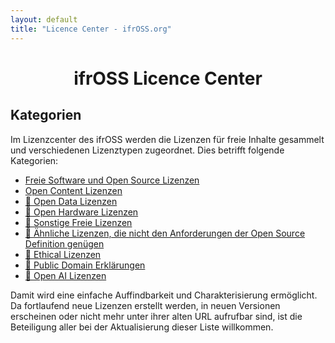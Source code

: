 ```yaml
---
layout: default
title: "Licence Center - ifrOSS.org"
---
```


<h1 style="text-align: center;">ifrOSS Licence Center</h1>

## Kategorien
Im Lizenzcenter des ifrOSS werden die Lizenzen für freie Inhalte gesammelt und verschiedenen Lizenztypen zugeordnet. Dies betrifft folgende Kategorien:

* [Freie Software und Open Source Lizenzen](/ifrOSS/Pages/licence_center/foss/de)
* [Open Content Lizenzen](/ifrOSS/wip.html)
* [🚧 Open Data Lizenzen](/ifrOSS/wip.html)
* [🚧 Open Hardware Lizenzen](/ifrOSS/wip.html)
* [🚧 Sonstige Freie Lizenzen](/ifrOSS/wip.html)
* [🚧 Ähnliche Lizenzen, die nicht den Anforderungen der Open Source Definition genügen](/ifrOSS/wip.html)
* [🚧 Ethical Lizenzen](/ifrOSS/wip.html)
* [🚧 Public Domain Erklärungen](/ifrOSS/wip.html)
* [🚧 Open AI Lizenzen](/ifrOSS/wip.html)
 
Damit wird eine einfache Auffindbarkeit und Charakterisierung
ermöglicht. Da fortlaufend neue Lizenzen erstellt werden, in
neuen Versionen erscheinen oder nicht mehr unter ihrer alten URL
aufrufbar sind, ist die Beteiligung aller bei der Aktualisierung
dieser Liste willkommen.
